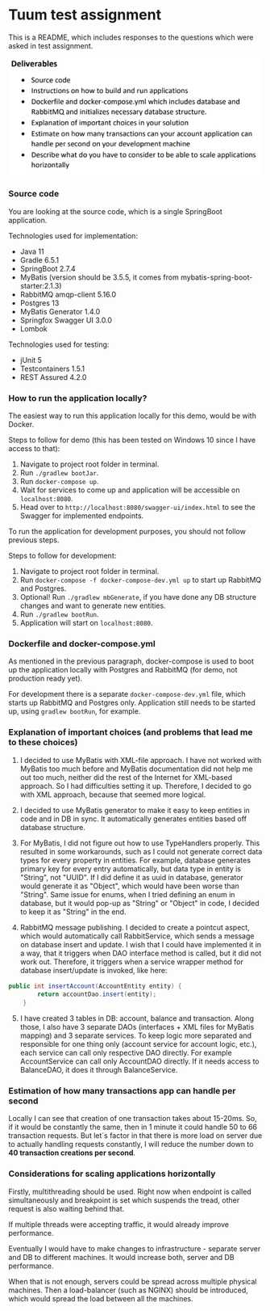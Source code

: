 # Tuum test assignment

This is a README, which includes responses to the questions which were asked in test assignment.

![deliverables/questions](questions.png)

### Source code

You are looking at the source code, which is a single SpringBoot application.

Technologies used for implementation:
* Java 11
* Gradle 6.5.1
* SpringBoot 2.7.4
* MyBatis (version should be 3.5.5, it comes from mybatis-spring-boot-starter:2.1.3)
* RabbitMQ amqp-client 5.16.0
* Postgres 13
* MyBatis Generator 1.4.0
* Springfox Swagger UI 3.0.0
* Lombok

Technologies used for testing:
* jUnit 5
* Testcontainers 1.5.1
* REST Assured 4.2.0

### How to run the application locally?

The easiest way to run this application locally for this demo, would be with Docker.

Steps to follow for demo (this has been tested on Windows 10 since I have access to that):
1) Navigate to project root folder in terminal.
2) Run `./gradlew bootJar`.
3) Run `docker-compose up`.
4) Wait for services to come up and application will be accessible on `localhost:8080`.
5) Head over to `http://localhost:8080/swagger-ui/index.html` to see the Swagger for implemented endpoints.


To run the application for development purposes, you should not follow previous steps.

Steps to follow for development:
1) Navigate to project root folder in terminal.
2) Run `docker-compose -f docker-compose-dev.yml up` to start up RabbitMQ and Postgres.
3) Optional! Run `./gradlew mbGenerate`, if you have done any DB structure changes and want to generate new entities.
4) Run `./gradlew bootRun`.
5) Application will start on `localhost:8080`.

### Dockerfile and docker-compose.yml

As mentioned in the previous paragraph, docker-compose is used to boot up the application locally
with Postgres and RabbitMQ (for demo, not production ready yet).

For development there is a separate `docker-compose-dev.yml` file, which starts up RabbitMQ and Postgres only.
Application still needs to be started up, using `gradlew bootRun`, for example.

### Explanation of important choices (and problems that lead me to these choices)

1) I decided to use MyBatis with XML-file approach. I have not worked with MyBatis too much before and MyBatis documentation
did not help me out too much, neither did the rest of the Internet for XML-based approach.
So I had difficulties setting it up. Therefore, I decided to go with XML approach, because that seemed more logical.


2) I decided to use MyBatis generator to make it easy to keep entities in code and in DB in sync. It automatically
generates entities based off database structure.


3) For MyBatis, I did not figure out how to use TypeHandlers properly. This resulted in some workarounds, such as 
I could not generate correct data types for every property in entities. For example, database generates
primary key for every entry automatically, but data type in entity is "String", not "UUID". If I did define it as uuid
in database, generator would generate it as "Object", which would have been worse than "String".
Same issue for enums, when I tried defining an enum in database, but it would pop-up as "String" or "Object" in code, 
I decided to keep it as "String" in the end.


4) RabbitMQ message publishing. I decided to create a pointcut aspect, which would automatically call RabbitService, which sends
a message on database insert and update. I wish that I could have implemented it in a way,
that it triggers when DAO interface method is called, but it did not work out. Therefore, it triggers
when a service wrapper method for database insert/update is invoked, like here:
```java
public int insertAccount(AccountEntity entity) {
        return accountDao.insert(entity);
    }
```

5. I have created 3 tables in DB: account, balance and transaction. Along those, I also have 
3 separate DAOs (interfaces + XML files for MyBatis mapping) and 3 separate services.
To keep logic more separated and responsible for one thing only (account service for account logic, etc.), 
each service can call only respective DAO directly.
For example AccountService can call only AccountDAO directly. If it needs access to BalanceDAO, it does
it through BalanceService.

### Estimation of how many transactions app can handle per second

Locally I can see that creation of one transaction takes about 15-20ms. So, if it would be constantly the same,
then in 1 minute it could handle 50 to 66 transaction requests. But let´s factor in that there is more load on server
due to actually handling requests constantly, I will reduce the number down to <b>40 transaction creations per second</b>.

### Considerations for scaling applications horizontally

Firstly, multithreading should be used. Right now when endpoint is called simultaneously and breakpoint 
is set which suspends the tread, other request is also waiting behind that.

If multiple threads were accepting traffic, it would already improve performance.

Eventually I would have to make changes to infrastructure - separate server and DB to different machines.
It would increase both, server and DB performance.

When that is not enough, servers could be spread across multiple physical machines. Then a load-balancer (such as NGINX)
should be introduced, which would spread the load between all the machines.

